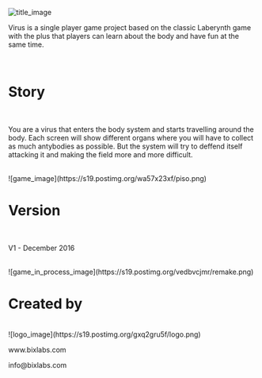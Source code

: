 
![title_image](https://s19.postimg.org/wjucxfp0j/banner1.png)
<br>
<p>Virus is a single player game project based on the classic Laberynth game with the plus that players can learn about the body and have fun at the same time.</p>
<br>

# Story

<br>
<p>You are a virus that enters the body system and starts travelling around the body. Each screen will show different organs where you will have to collect as much antybodies as possible. But the system will try to deffend itself attacking it and making the field more and more difficult.  </p>
<br>
![game_image](https://s19.postimg.org/wa57x23xf/piso.png)
<br>

# Version

<br>
<p>V1 - December 2016</p>
<br>
![game_in_process_image](https://s19.postimg.org/vedbvcjmr/remake.png)
<br>

# Created by 

<br>
![logo_image](https://s19.postimg.org/gxq2gru5f/logo.png)
<br>
<p>www.bixlabs.com</p>
<p>info@bixlabs.com</p>

